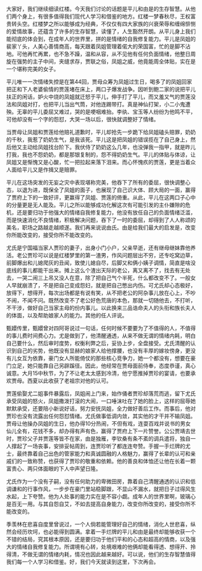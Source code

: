 
大家好，我们继续细读红楼。今天我们讨论的话题是平儿和由是的生存智慧。从他们两个身上，有很多值得我们现代人学习和借鉴的地方。红楼一梦春秋尽，王权富贵转头空。红楼梦之所以能够成为经典，不仅仅有四大家族的兴衰荣辱和缠绵悱恻的爱情故事，还蕴含了许多的生存智慧，读懂了，人生豁然开朗。从平儿身上我们能彻底的体会到，在成年人的世界里，拼的是情绪的自我修复能力。平儿是凤姐的裴家丫头，人美心善情商高，每天跟着凤姐管理着偌大的荣国富，忙的是脚不沾地。可他再忙再累，也不急不躁，温和从容，从不见他有任何负面情绪，他整日周旋在强势的主子中间，夹缝求存，贾联之俗，凤姐之威，他竟能周全体贴，实在是一个堪称完美的女子。

平儿唯一一次情绪失控是在第44回，贾母众筹为凤姐过生日，喝多了的凤姐回家把正和下人老婆偷情的贾莲堵在床上，两口子爆发战争。因听到鲍二家的说把平儿扶正的闲话，妒火中烧的凤姐就迁怒于平儿，伸手打了平儿，而又羞又气的贾莲没法和凤姐对打，也把平儿当出气筒，对他连踢带打。真是神仙打架，小二小鬼遭殃。无辜的平儿委屈又难过，哭的是哽咽难抬。李纨、宝玉等人纷纷为他鸣不平，可他却没有一个字的怨怼，大哭一场以后，很快就调整好了情绪。

当贾母让凤姐和贾莲给他赔礼道歉时，平儿却抢先一步跪下给凤姐磕头赔罪，奶奶的千秋，我惹了奶奶生气，是我该死。平儿这是把凤姐的错误揽在了自己身上，然后他又主动给凤姐找台阶下。我伏侍了奶奶这么几年，也没弹我一指甲，就是昨儿打我，我也不怨奶奶，都是那银复制的，怨不得奶奶生气。平儿的体贴与体谅，让凤姐又是惭愧又是心酸，忙一把拉起来落下泪来。而心怀愧疚的贾莲，更是当着众人面给平儿又是作揖又是赔罪。

平儿在这场突发的无妄之灾中表现堪称完美，他吞下了所有的委屈，很快调整心态，以退为进，既保全了凤姐的面子，也展现了自己识大体、顾大局的一面，赢得了贾府上下的一致好评，更赢得了凤姐、贾莲的倚重。从此，平儿在这两口子心中的分量更是无人能及。平儿之所以能够成功化解这次有可能引发的主仆嫌隙的危机，还是要归功于他强大的情绪自我修复能力，他没有放任自己的负面情绪泛滥，而是快速消化不良情绪，积极解决问题，吞下了一时的委屈，却得到了人人称颂的美名，职场之路越走越顺遂。我们再来说说由氏。由是给我们最大的启发是，改变你所能改变的，接受你所不能改变的。

尤氏是宁国福当家人贾珍的妻子，出身小门小户，父亲早逝，还有继母继妹靠他养活。老公贾珍可以说是红楼梦里的第一渣男，作风问题层出不穷，还专吃窝边草，前脚爆出和儿媳爬灰的丑闻，致使儿媳自尽，后脚又和俩小姨子调情，简直是啥没底线的事儿都能干出来。摊上这么个渣出天际的老公，离又离不了，找去有无处去，一哭二闹三上吊又没人在意，除了把自己气个半死，什么都改变不了。一般女人早就崩溃了，不是把自己变成怨妇，就是把自己憋出内伤。可尤氏却心态极好，放得下，想得开，每次出场都是有说有笑，从不把老公的阿杂事儿放在心上，不吵不闹，不闻不问。既然改变不了老公好色荒唐的本色，那就一切随他去，不打听，不干涉，做好自己当家主母的份内事儿。以此换来三品诰命夫人的头衔和族长夫人的体面，以及帮助娘家人的能力。其他的任人评说。

甄嬛传里，甄嬛曾对四阿哥说过一句话，任何时候不要要为了不值得的人，不值得的事儿费时间费心力。尤是做到了，他清醒通透，从来不做无谓的情绪内耗，明白自己要什么，然后审时度势，权衡利弊之后，妥协上步，全盘接受。尤氏清醒的认识到自己的劣势，他既没有显赫的娘家人给他撑腰，也没有丰厚的嫁妆傍身，更没有儿女互为依靠，豪门女人所能倚仗的那些核心竞争力，她一个都没有，想要在豪门立足，她只能靠自己另辟蹊径。因此，他经常在贾母面前侍奉，态度恭谨，真心诚意。大月15中秋节，为了不让老太太感到冷清，他宁愿推掉贾珍的宴请，也要承欢贾母。西夏以此收获了老祖宗对他的认可。

贾莲偷娶尤二姐事件暴露后，凤姐闹上门来，始作俑者贾珍却落荒而逃，留下尤氏承受凤姐的怒火，凤姐撒泼打滚的大闹，一口唾沫吐在了她的脸上，这样的屈辱她默默承受，还要陪小新说好话，努力安抚凤姐，全力做好善后工作。而事后，他对贾珍也没有流露出任何怨怼情绪。尤氏做事低调内敛，其实他的才干并不输凤姐。贾母让他操办凤姐的生日，他办得10分热闹，不但有戏，连耍百戏并说书的男女仙儿全有，花钱不多，却办得有声有色，赢得了贾府上下一片赞誉。公公贾靖去世时，贾珍父子并贾莲等皆不在家，由是独雁，李钦桑有条不紊的调兵遣将，独自一人撑起了一场丧事，安排妥帖周到，连贾珍听了都连连夸赞。手握一手烂牌的尤士，最终靠着自己出色的管家能力和真诚圆融的人格魅力，赢得了长辈的认可和亲戚们的一致称赞，也获得了贾珍的敬重和依赖。他的善良和体恤还让他在长着一颗富贵心、两只体面眼的下人中声望日隆。

尤氏作为一个没有子嗣，没有任何助力的卑微田房，靠着自己清醒通透的认识和低调谦和的行事作风，一步步在豪门里站稳脚跟，不显山不漏水，就把日子过得风生水起，上下夸赞。他为人处事的能力实在是不容小觑。成年人的世界里啊，玻璃心是百无一用。与其自怨自艾，不如去提高自身能力，改变你所改变的，接受你所不能改变的。

季羡林在悲喜自度里曾说过，一个人倘若能管理好自己的情绪，消化人世悲喜，纵然会经历坎坷，也必能得到圆满。拿着一手烂牌的平儿和由是最终却能够收获一个不错的结局，究其根本原因，还是要归功于他们平和的心态和超高的情商，以及强大的情绪自我修复能力。所谓境有心转，处境艰难的他俩却能看得透、想得开、拎得清，不做无谓的情绪内耗，情况也因此越来越好。可以说，他们的生存智慧值得我们每一个人学习和借鉴。好，我们今天就读到这里，下次再会。


